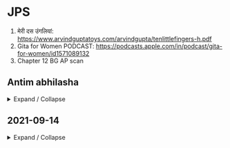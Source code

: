 # JPS

 1.  मेरी दस उंगलियां: https://www.arvindguptatoys.com/arvindgupta/tenlittlefingers-h.pdf
2. Gita for Women PODCAST: 
https://podcasts.apple.com/in/podcast/gita-for-women/id1571089132
 3.  Chapter 12 BG AP scan
 

## Antim abhilasha
<details markdown='1'><summary>Expand / Collapse</summary>

1. Panch pallav
 2.  Shivling, abhishek karwayenge, dudh dekar
 3.  कोई जाति/धर्म की कोई बात नही। 
 4. गौ रक्षा, गौ शाला। सम्पर्क निकालने होंगे। 
 5.  गिरनार, सोमनाथ मंदिर, ऋषि मुनियों की भूमि। द्वारिका वन। द्वारिकाधीश। 
 6. शहर से कोई मतलब नहीं। देहात। 
 7. लोक संग्रह: विधवा, अनाथ को भोजन। 
 8. कन्याओं को भोजन
वृक्ष लगाने हैं। 



जयपुर, राकेश सकलानी जी

रास्ता बनाना होगा। जयपुर हो कर आओ। या मथुरा हो कर आओ। 

दूसरे से कुछ कह नहीं सकता। केवल दूसरे के लिए प्रार्थना कर सकता है और अपने अंदर झांक सकता है। 

संकल्प करके पकड़ेंगे वो भी बंधन है। 

व्यक्तिगत: हमे कुछ नही चाहिए। 

दिन के समय: कन्याओं को भोजन। 
सुबह, शाम: चलना। एक जगह अधिक नहीं रुक सकते। 

रेगिस्तान भी आयेगा। 

गर्मी के मौसम में शुरू करना होगा। 

चलने का काम सुबह सुबह करना चाहिए। ब्रह्म मूर्त। 

  - ब्रजभूमि, वृंदावन
हिसाब। एक साल का समय अच्छा है। अपने पास समय खूब रहेगा। 

लोग अपने आप जुड़ते रहेंगे। 

लोकल लोग भी जानते हैं। वो सहायता करते हैं। 

अगले साल मई के महीने से हो सकता है। 

एक महीना उत्तराखंड के लिए। ऋषिकेश से बद्रीनाथ। 

ठंड राजस्थान में मिलेगी। 

पैदल वाले को ठंड नहीं लगती। 
</details>

## 2021-09-14 
<details markdown='1'><summary>Expand / Collapse</summary>

### Planning 

* Inputs by JPS 

1. Narsingh Mehta Mount Abu 
 2. Girnar Sidh log 
 3. Routing through tribal areas, not cities 
 4. Tree plantation
 5. Some soil from here. Soil in bugyals too good. Symbolic. Bugyals are being lost. 
 6. Many short routes in hills to reach places. 
 7. About 300-250 km from Rishikesh to Badrinath.
 8. बद्रीनाथ में पेड़ लगें। पानी है। लेकिन बीज हो। मिट्टी हो। 

* Inputs by Us

 6. Seeds thrown where they can grow in water-areas. Old thought. Birds pollinate. Saplings cannot be taken. Even 1000 seeds can be taken but same number of saplings cannot be taken. 
 7. Right place for seeds. 
 8. वृक्षमानव: यदि सारा चना समाप्त हो जाए और केवल एक चना बचे, तो वह एक चना सबको खाना खिला देगा। 
 9. बीज -> अनुकूल वातावरण -> चिन्हित करके 
10. जहां वृक्ष लगता है वो मिट्टी को अपने आप रोकता है। 
11. Baanjh ka beej, FRI Dehradun
12. वृक्ष मानव के ऊपर केस हो गया था। जंगल में काम करते समय। अब कोई जाए कुछ कम करे। फिर लोगों को लगता है कौन आ गया, कहां से आ गया। यह सब व्यावहारिक समस्याएं हैं।
13. बीज वाले मामले में अब इन सब से बचते हैं। इस कार्य की क्षमता अधिक है। 
14. बहुत लोग रेल से बीज फेंकते हैं। कोई पपीते का इसका उसका फेफेंगे। कई पेड़ निकल आते हैं। जितने फेकेंगे उससे कम ही आएंगे। 
15.  गाड़ी में जाने का कार्य। पुराना विचार। वह भी छोड़ें तो पैदल भी हो सकता है। 
16. बीज उठाओ, कहां के लिए कौनसे बीज, उनको संभालना रखना इत्यादि। यह भी काम है। प्रबन्धन है। सही जगह जाकर मंत्र बोलना है और मंत्र को विसर्जित करदेना है। 
17. पुजार गांव वाली बात हो जायेगी। हमारे गांव में पेड़ लगा दिए। (मसूरी में पेड़ लगाने वाली बात ताकि बर्फ नीचे तक आए।) 
18. यात्रा के माध्यम से एक विचार चले, संस्कार जगे। यही है बस। 
19. धन सिंह राणा रैणी में
20. नीति अलग है, माणा अलग है। वहां भालू होते हैं। अतुल सती के साथ जाना हुआ था। सुरई खोटा भी गए थे। वहां पोस्ट ऑफिस भी सड़क पर है। मलारी भी गए थे। खाली रास्ता है। बाद में मालूम चला था की भालू आता है। कोई आदमी नही आता। कोई नही आता। अतुल जी के साथ गए थे। दिन दिन में चले थे। भालू का बाद में पता चला था। 
21. सब कुछ आत्म सन्तोष के लिए है। ज्यादा लोगों से जुड़ेंगे तो लोग यही पूछेंगे कौन सी संस्था से हैं, कौन से NGO से हैं। इसलिए अपने हाथ से अपने आत्म सन्तोष के लिए जितना हो जाए उतना बहुत है। 
22. मैदानी क्षेत्र के बहुत लोग कौतूहल वश पर्यटन के लिए चलेंगे (यात्रा में)। जैसी जिसकी भावना। कोई समस्या नहीं है। 
23. Selang to Joshimath shortcut? A shortcut used by JPS. 
24. TA battalion: Territorial Army
25. "बद्रीनाथ में पेड़ लगें। पानी है। लेकिन बीज हो। मिट्टी हो।" यह कार्य तभी हो सकता है जब यह जन भावना से प्रेरित हो। 
26. People are a lot. If people bring handfuls also then it'll be a lot. 
27. संतोषी माता का शास्त्रों में कहीं उल्लेख नहीं है। चल चित्र आई तो तबसे यह प्रचलित हुआ। 
28. 

### Places 

Tentative Route:

Dwarika

Mount Abu

Ranakpur

Pushkar

Vrindavan

Shukratal

Haridwar

Rishikesh

Devprayag

Srinagar

Rudraprayag

Karnaprayag

Nandaprayag

Pipalkoti

Joshimath

Vishnuprayag

Govindghat

Hanuman Chatti

Badrinath
</details>







